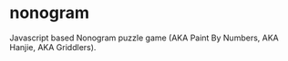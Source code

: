 # nonogram
Javascript based Nonogram puzzle game (AKA Paint By Numbers, AKA Hanjie, AKA Griddlers).
